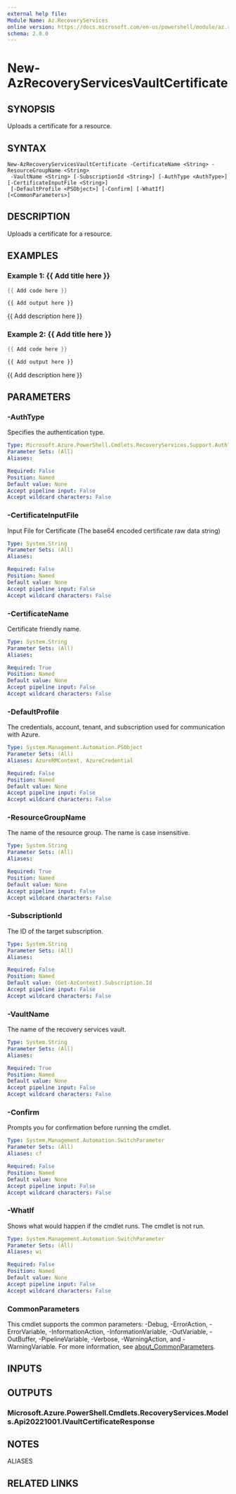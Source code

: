 ```yaml
---
external help file:
Module Name: Az.RecoveryServices
online version: https://docs.microsoft.com/en-us/powershell/module/az.recoveryservices/new-azrecoveryservicesvaultcertificate
schema: 2.0.0
---
```


# New-AzRecoveryServicesVaultCertificate

## SYNOPSIS
Uploads a certificate for a resource.

## SYNTAX

```
New-AzRecoveryServicesVaultCertificate -CertificateName <String> -ResourceGroupName <String>
 -VaultName <String> [-SubscriptionId <String>] [-AuthType <AuthType>] [-CertificateInputFile <String>]
 [-DefaultProfile <PSObject>] [-Confirm] [-WhatIf] [<CommonParameters>]
```

## DESCRIPTION
Uploads a certificate for a resource.

## EXAMPLES

### Example 1: {{ Add title here }}
```powershell
{{ Add code here }}
```

```output
{{ Add output here }}
```

{{ Add description here }}

### Example 2: {{ Add title here }}
```powershell
{{ Add code here }}
```

```output
{{ Add output here }}
```

{{ Add description here }}

## PARAMETERS

### -AuthType
Specifies the authentication type.

```yaml
Type: Microsoft.Azure.PowerShell.Cmdlets.RecoveryServices.Support.AuthType
Parameter Sets: (All)
Aliases:

Required: False
Position: Named
Default value: None
Accept pipeline input: False
Accept wildcard characters: False
```

### -CertificateInputFile
Input File for Certificate (The base64 encoded certificate raw data string)

```yaml
Type: System.String
Parameter Sets: (All)
Aliases:

Required: False
Position: Named
Default value: None
Accept pipeline input: False
Accept wildcard characters: False
```

### -CertificateName
Certificate friendly name.

```yaml
Type: System.String
Parameter Sets: (All)
Aliases:

Required: True
Position: Named
Default value: None
Accept pipeline input: False
Accept wildcard characters: False
```

### -DefaultProfile
The credentials, account, tenant, and subscription used for communication with Azure.

```yaml
Type: System.Management.Automation.PSObject
Parameter Sets: (All)
Aliases: AzureRMContext, AzureCredential

Required: False
Position: Named
Default value: None
Accept pipeline input: False
Accept wildcard characters: False
```

### -ResourceGroupName
The name of the resource group.
The name is case insensitive.

```yaml
Type: System.String
Parameter Sets: (All)
Aliases:

Required: True
Position: Named
Default value: None
Accept pipeline input: False
Accept wildcard characters: False
```

### -SubscriptionId
The ID of the target subscription.

```yaml
Type: System.String
Parameter Sets: (All)
Aliases:

Required: False
Position: Named
Default value: (Get-AzContext).Subscription.Id
Accept pipeline input: False
Accept wildcard characters: False
```

### -VaultName
The name of the recovery services vault.

```yaml
Type: System.String
Parameter Sets: (All)
Aliases:

Required: True
Position: Named
Default value: None
Accept pipeline input: False
Accept wildcard characters: False
```

### -Confirm
Prompts you for confirmation before running the cmdlet.

```yaml
Type: System.Management.Automation.SwitchParameter
Parameter Sets: (All)
Aliases: cf

Required: False
Position: Named
Default value: None
Accept pipeline input: False
Accept wildcard characters: False
```

### -WhatIf
Shows what would happen if the cmdlet runs.
The cmdlet is not run.

```yaml
Type: System.Management.Automation.SwitchParameter
Parameter Sets: (All)
Aliases: wi

Required: False
Position: Named
Default value: None
Accept pipeline input: False
Accept wildcard characters: False
```

### CommonParameters
This cmdlet supports the common parameters: -Debug, -ErrorAction, -ErrorVariable, -InformationAction, -InformationVariable, -OutVariable, -OutBuffer, -PipelineVariable, -Verbose, -WarningAction, and -WarningVariable. For more information, see [about_CommonParameters](http://go.microsoft.com/fwlink/?LinkID=113216).

## INPUTS

## OUTPUTS

### Microsoft.Azure.PowerShell.Cmdlets.RecoveryServices.Models.Api20221001.IVaultCertificateResponse

## NOTES

ALIASES

## RELATED LINKS

